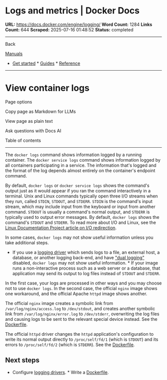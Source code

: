 # Logs and metrics | Docker Docs

**URL:** https://docs.docker.com/engine/logging/
**Word Count:** 1284
**Links Count:** 644
**Scraped:** 2025-07-16 01:48:52
**Status:** completed

---

Back

[Manuals](https://docs.docker.com/manuals/)

  * [Get started](https://docs.docker.com/get-started/)   * [Guides](https://docs.docker.com/guides/)   * [Reference](https://docs.docker.com/reference/)

* * *

# View container logs

Page options

Copy page as Markdown for LLMs

View page as plain text

Ask questions with Docs AI

Table of contents

* * *

The `docker logs` command shows information logged by a running container. The `docker service logs` command shows information logged by all containers participating in a service. The information that's logged and the format of the log depends almost entirely on the container's endpoint command.

By default, `docker logs` or `docker service logs` shows the command's output just as it would appear if you ran the command interactively in a terminal. Unix and Linux commands typically open three I/O streams when they run, called `STDIN`, `STDOUT`, and `STDERR`. `STDIN` is the command's input stream, which may include input from the keyboard or input from another command. `STDOUT` is usually a command's normal output, and `STDERR` is typically used to output error messages. By default, `docker logs` shows the command's `STDOUT` and `STDERR`. To read more about I/O and Linux, see the [Linux Documentation Project article on I/O redirection](https://tldp.org/LDP/abs/html/io-redirection.html).

In some cases, `docker logs` may not show useful information unless you take additional steps.

  * If you use a [logging driver](https://docs.docker.com/engine/logging/configure/) which sends logs to a file, an external host, a database, or another logging back-end, and have ["dual logging"](https://docs.docker.com/engine/logging/dual-logging/) disabled, `docker logs` may not show useful information.   * If your image runs a non-interactive process such as a web server or a database, that application may send its output to log files instead of `STDOUT` and `STDERR`.

In the first case, your logs are processed in other ways and you may choose not to use `docker logs`. In the second case, the official `nginx` image shows one workaround, and the official Apache `httpd` image shows another.

The official `nginx` image creates a symbolic link from `/var/log/nginx/access.log` to `/dev/stdout`, and creates another symbolic link from `/var/log/nginx/error.log` to `/dev/stderr`, overwriting the log files and causing logs to be sent to the relevant special device instead. See the [Dockerfile](https://github.com/nginxinc/docker-nginx/blob/8921999083def7ba43a06fabd5f80e4406651353/mainline/jessie/Dockerfile#L21-L23).

The official `httpd` driver changes the `httpd` application's configuration to write its normal output directly to `/proc/self/fd/1` \(which is `STDOUT`\) and its errors to `/proc/self/fd/2` \(which is `STDERR`\). See the [Dockerfile](https://github.com/docker-library/httpd/blob/b13054c7de5c74bbaa6d595dbe38969e6d4f860c/2.2/Dockerfile#L72-L75).

## Next steps

  * Configure [logging drivers](https://docs.docker.com/engine/logging/configure/).   * Write a [Dockerfile](https://docs.docker.com/reference/dockerfile/).